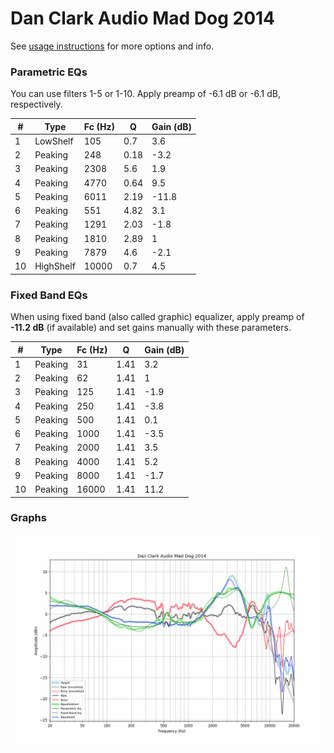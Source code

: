 # Dan Clark Audio Mad Dog 2014
See [usage instructions](https://github.com/jaakkopasanen/AutoEq#usage) for more options and info.

### Parametric EQs
You can use filters 1-5 or 1-10. Apply preamp of -6.1 dB or -6.1 dB, respectively.

|   # | Type      |   Fc (Hz) |    Q |   Gain (dB) |
|-----|-----------|-----------|------|-------------|
|   1 | LowShelf  |       105 | 0.7  |         3.6 |
|   2 | Peaking   |       248 | 0.18 |        -3.2 |
|   3 | Peaking   |      2308 | 5.6  |         1.9 |
|   4 | Peaking   |      4770 | 0.64 |         9.5 |
|   5 | Peaking   |      6011 | 2.19 |       -11.8 |
|   6 | Peaking   |       551 | 4.82 |         3.1 |
|   7 | Peaking   |      1291 | 2.03 |        -1.8 |
|   8 | Peaking   |      1810 | 2.89 |         1   |
|   9 | Peaking   |      7879 | 4.6  |        -2.1 |
|  10 | HighShelf |     10000 | 0.7  |         4.5 |

### Fixed Band EQs
When using fixed band (also called graphic) equalizer, apply preamp of **-11.2 dB** (if available) and set gains manually with these parameters.

|   # | Type    |   Fc (Hz) |    Q |   Gain (dB) |
|-----|---------|-----------|------|-------------|
|   1 | Peaking |        31 | 1.41 |         3.2 |
|   2 | Peaking |        62 | 1.41 |         1   |
|   3 | Peaking |       125 | 1.41 |        -1.9 |
|   4 | Peaking |       250 | 1.41 |        -3.8 |
|   5 | Peaking |       500 | 1.41 |         0.1 |
|   6 | Peaking |      1000 | 1.41 |        -3.5 |
|   7 | Peaking |      2000 | 1.41 |         3.5 |
|   8 | Peaking |      4000 | 1.41 |         5.2 |
|   9 | Peaking |      8000 | 1.41 |        -1.7 |
|  10 | Peaking |     16000 | 1.41 |        11.2 |

### Graphs
![](./Dan%20Clark%20Audio%20Mad%20Dog%202014.png)
